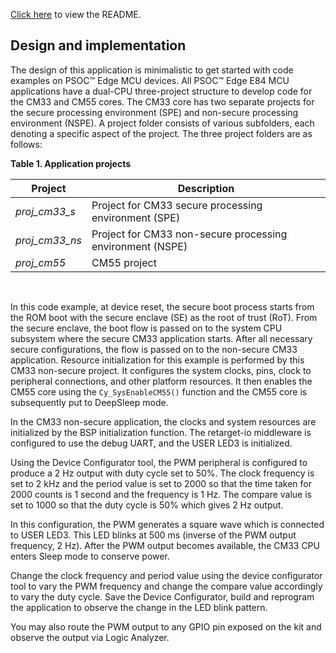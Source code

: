 [Click here](../README.md) to view the README.

## Design and implementation

The design of this application is minimalistic to get started with code examples on PSOC&trade; Edge MCU devices. All PSOC&trade; Edge E84 MCU applications have a dual-CPU three-project structure to develop code for the CM33 and CM55 cores. The CM33 core has two separate projects for the secure processing environment (SPE) and non-secure processing environment (NSPE). A project folder consists of various subfolders, each denoting a specific aspect of the project. The three project folders are as follows:

**Table 1. Application projects**

Project | Description
--------|------------------------
*proj_cm33_s* | Project for CM33 secure processing environment (SPE)
*proj_cm33_ns* | Project for CM33 non-secure processing environment (NSPE)
*proj_cm55* | CM55 project

<br>

In this code example, at device reset, the secure boot process starts from the ROM boot with the secure enclave (SE) as the root of trust (RoT). From the secure enclave, the boot flow is passed on to the system CPU subsystem where the secure CM33 application starts. After all necessary secure configurations, the flow is passed on to the non-secure CM33 application. Resource initialization for this example is performed by this CM33 non-secure project. It configures the system clocks, pins, clock to peripheral connections, and other platform resources. It then enables the CM55 core using the `Cy_SysEnableCM55()` function and the CM55 core is subsequently put to DeepSleep mode.

In the CM33 non-secure application, the clocks and system resources are initialized by the BSP initialization function. The retarget-io middleware is configured to use the debug UART, and the USER LED3 is initialized.

Using the Device Configurator tool, the PWM peripheral is configured to produce a 2 Hz output with duty cycle set to 50%. The clock frequency is set to 2 kHz and the period value is set to 2000 so that the time taken for 2000 counts is 1 second and the frequency is 1 Hz. The compare value is set to 1000 so that the duty cycle is 50% which gives 2 Hz output.

In this configuration, the PWM generates a square wave which is connected to USER LED3. This LED blinks at 500 ms (inverse of the PWM output frequency, 2 Hz). After the PWM output becomes available, the CM33 CPU enters Sleep mode to conserve power.

Change the clock frequency and period value using the device configurator tool to vary the PWM frequency and change the compare value accordingly to vary the duty cycle. Save the Device Configurator, build and reprogram the application to observe the change in the LED blink pattern.

You may also route the PWM output to any GPIO pin exposed on the kit and observe the output via Logic Analyzer.

<br>